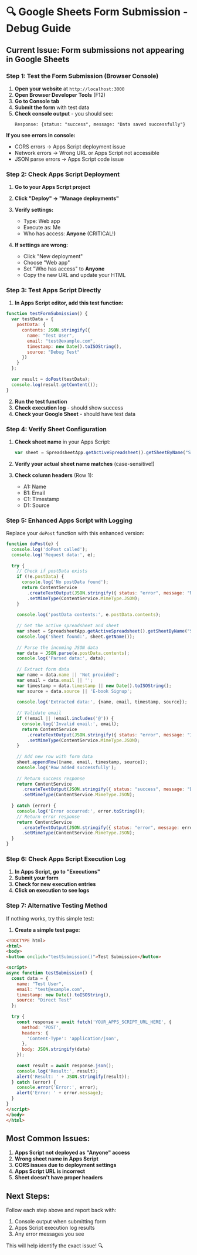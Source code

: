 # 🔍 Google Sheets Form Submission - Debug Guide

## Current Issue: Form submissions not appearing in Google Sheets

### Step 1: Test the Form Submission (Browser Console)

1. **Open your website** at `http://localhost:3000`
2. **Open Browser Developer Tools** (F12)
3. **Go to Console tab**
4. **Submit the form** with test data
5. **Check console output** - you should see:
   ```
   Response: {status: "success", message: "Data saved successfully"}
   ```

**If you see errors in console:**
- CORS errors → Apps Script deployment issue
- Network errors → Wrong URL or Apps Script not accessible
- JSON parse errors → Apps Script code issue

### Step 2: Check Apps Script Deployment

1. **Go to your Apps Script project**
2. **Click "Deploy" → "Manage deployments"**
3. **Verify settings:**
   - Type: Web app
   - Execute as: Me
   - Who has access: **Anyone** (CRITICAL!)

4. **If settings are wrong:**
   - Click "New deployment"
   - Choose "Web app"
   - Set "Who has access" to **Anyone**
   - Copy the new URL and update your HTML

### Step 3: Test Apps Script Directly

1. **In Apps Script editor, add this test function:**
```javascript
function testFormSubmission() {
  var testData = {
    postData: {
      contents: JSON.stringify({
        name: "Test User",
        email: "test@example.com",
        timestamp: new Date().toISOString(),
        source: "Debug Test"
      })
    }
  };
  
  var result = doPost(testData);
  console.log(result.getContent());
}
```

2. **Run the test function**
3. **Check execution log** - should show success
4. **Check your Google Sheet** - should have test data

### Step 4: Verify Sheet Configuration

1. **Check sheet name** in your Apps Script:
   ```javascript
   var sheet = SpreadsheetApp.getActiveSpreadsheet().getSheetByName("Sheet1");
   ```

2. **Verify your actual sheet name matches** (case-sensitive!)

3. **Check column headers** (Row 1):
   - A1: Name
   - B1: Email  
   - C1: Timestamp
   - D1: Source

### Step 5: Enhanced Apps Script with Logging

Replace your `doPost` function with this enhanced version:

```javascript
function doPost(e) {
  console.log('doPost called');
  console.log('Request data:', e);
  
  try {
    // Check if postData exists
    if (!e.postData) {
      console.log('No postData found');
      return ContentService
        .createTextOutput(JSON.stringify({ status: "error", message: "No data received" }))
        .setMimeType(ContentService.MimeType.JSON);
    }
    
    console.log('postData contents:', e.postData.contents);
    
    // Get the active spreadsheet and sheet
    var sheet = SpreadsheetApp.getActiveSpreadsheet().getSheetByName("Sheet1");
    console.log('Sheet found:', sheet.getName());
    
    // Parse the incoming JSON data
    var data = JSON.parse(e.postData.contents);
    console.log('Parsed data:', data);
    
    // Extract form data
    var name = data.name || 'Not provided';
    var email = data.email || '';
    var timestamp = data.timestamp || new Date().toISOString();
    var source = data.source || 'E-book Signup';
    
    console.log('Extracted data:', {name, email, timestamp, source});
    
    // Validate email
    if (!email || !email.includes('@')) {
      console.log('Invalid email:', email);
      return ContentService
        .createTextOutput(JSON.stringify({ status: "error", message: "Invalid email" }))
        .setMimeType(ContentService.MimeType.JSON);
    }
    
    // Add new row with form data
    sheet.appendRow([name, email, timestamp, source]);
    console.log('Row added successfully');
    
    // Return success response
    return ContentService
      .createTextOutput(JSON.stringify({ status: "success", message: "Data saved successfully" }))
      .setMimeType(ContentService.MimeType.JSON);
      
  } catch (error) {
    console.log('Error occurred:', error.toString());
    // Return error response
    return ContentService
      .createTextOutput(JSON.stringify({ status: "error", message: error.toString() }))
      .setMimeType(ContentService.MimeType.JSON);
  }
}
```

### Step 6: Check Apps Script Execution Log

1. **In Apps Script, go to "Executions"**
2. **Submit your form**
3. **Check for new execution entries**
4. **Click on execution to see logs**

### Step 7: Alternative Testing Method

If nothing works, try this simple test:

1. **Create a simple test page:**
```html
<!DOCTYPE html>
<html>
<body>
<button onclick="testSubmission()">Test Submission</button>

<script>
async function testSubmission() {
  const data = {
    name: "Test User",
    email: "test@example.com",
    timestamp: new Date().toISOString(),
    source: "Direct Test"
  };
  
  try {
    const response = await fetch('YOUR_APPS_SCRIPT_URL_HERE', {
      method: 'POST',
      headers: {
        'Content-Type': 'application/json',
      },
      body: JSON.stringify(data)
    });
    
    const result = await response.json();
    console.log('Result:', result);
    alert('Result: ' + JSON.stringify(result));
  } catch (error) {
    console.error('Error:', error);
    alert('Error: ' + error.message);
  }
}
</script>
</body>
</html>
```

## Most Common Issues:

1. **Apps Script not deployed as "Anyone" access**
2. **Wrong sheet name in Apps Script**
3. **CORS issues due to deployment settings**
4. **Apps Script URL is incorrect**
5. **Sheet doesn't have proper headers**

## Next Steps:

Follow each step above and report back with:
1. Console output when submitting form
2. Apps Script execution log results
3. Any error messages you see

This will help identify the exact issue! 🔍